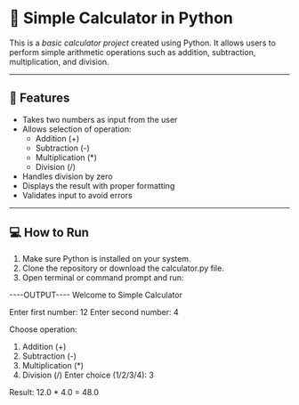 # 🧮 Simple Calculator in Python

This is a *basic calculator project* created using Python. It allows users to perform simple arithmetic operations such as addition, subtraction, multiplication, and division.

---

## 🚀 Features

- Takes two numbers as input from the user
- Allows selection of operation:
  - Addition (+)
  - Subtraction (-)
  - Multiplication (*)
  - Division (/)
- Handles division by zero
- Displays the result with proper formatting
- Validates input to avoid errors

---

## 💻 How to Run

1. Make sure Python is installed on your system.
2. Clone the repository or download the calculator.py file.
3. Open terminal or command prompt and run:


----OUTPUT----
Welcome to Simple Calculator

Enter first number: 12
Enter second number: 4

Choose operation:
1. Addition (+)
2. Subtraction (-)
3. Multiplication (*)
4. Division (/)
Enter choice (1/2/3/4): 3

Result: 12.0 * 4.0 = 48.0
